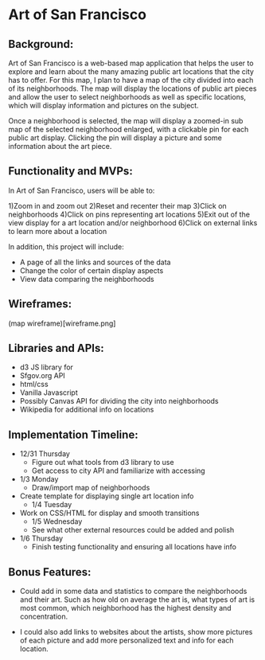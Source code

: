 # Art of San Francisco

## Background:

Art of San Francisco is a web-based map application that helps the user to explore and learn about the many amazing public art locations that the city has to offer. For this map, I plan to have a map of the city divided into each of its neighborhoods. The map will display the locations of public art pieces and allow the user to select neighborhoods as well as specific locations, which will display information and pictures on the subject.

Once a neighborhood is selected, the map will display a zoomed-in sub map of the selected neighborhood enlarged, with a clickable pin for each public art display. Clicking the pin will display a picture and some information about the art piece. 


## Functionality and MVPs:


In Art of San Francisco, users will be able to:

1)Zoom in and zoom out 
2)Reset and recenter their map
3)Click on neighborhoods
4)Click on pins representing art locations
5)Exit out of the view display for a art location and/or neighborhood
6)Click on external links to learn more about a location

In addition, this project will include:

* A page of all the links and sources of the data
* Change the color of certain display aspects
* View data comparing the neighborhoods


## Wireframes:
(map wireframe)[wireframe.png]




## Libraries and APIs:

* d3 JS library for 
* Sfgov.org API
* html/css
*  Vanilla Javascript
* Possibly Canvas API for dividing the city into neighborhoods
* Wikipedia for additional info on locations



## Implementation Timeline:

* 12/31 Thursday
  * Figure out what tools from d3 library to use 
  * Get access to city API and familiarize with accessing 
* 1/3 Monday
  * Draw/import map of neighborhoods
* Create template for displaying single art location info
  * 1/4 Tuesday
* Work on CSS/HTML for display and smooth transitions
  * 1/5 Wednesday
  * See what other external resources could be added and polish
* 1/6 Thursday
  * Finish testing functionality and ensuring all locations have info



## Bonus Features:

* Could add in some data and statistics to compare the neighborhoods and their art. Such as how old on average the art is, what types of art is most common, which neighborhood has the highest density and concentration.

* I could also add links to websites about the artists, show more pictures of each picture and add more personalized text and info for each location.
